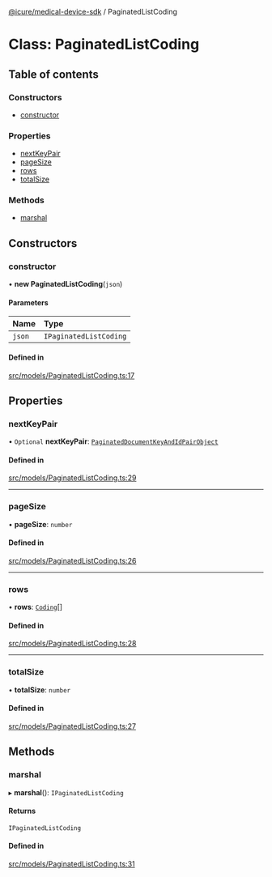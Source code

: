 [@icure/medical-device-sdk](../modules) / PaginatedListCoding

# Class: PaginatedListCoding

## Table of contents

### Constructors

- [constructor](PaginatedListCoding#constructor)

### Properties

- [nextKeyPair](PaginatedListCoding#nextkeypair)
- [pageSize](PaginatedListCoding#pagesize)
- [rows](PaginatedListCoding#rows)
- [totalSize](PaginatedListCoding#totalsize)

### Methods

- [marshal](PaginatedListCoding#marshal)

## Constructors

### constructor

• **new PaginatedListCoding**(`json`)

#### Parameters

| Name | Type |
| :------ | :------ |
| `json` | `IPaginatedListCoding` |

#### Defined in

[src/models/PaginatedListCoding.ts:17](https://github.com/icure/icure-medical-device-js-sdk/blob/a61f48e/src/models/PaginatedListCoding.ts#L17)

## Properties

### nextKeyPair

• `Optional` **nextKeyPair**: [`PaginatedDocumentKeyAndIdPairObject`](PaginatedDocumentKeyAndIdPairObject)

#### Defined in

[src/models/PaginatedListCoding.ts:29](https://github.com/icure/icure-medical-device-js-sdk/blob/a61f48e/src/models/PaginatedListCoding.ts#L29)

___

### pageSize

• **pageSize**: `number`

#### Defined in

[src/models/PaginatedListCoding.ts:26](https://github.com/icure/icure-medical-device-js-sdk/blob/a61f48e/src/models/PaginatedListCoding.ts#L26)

___

### rows

• **rows**: [`Coding`](Coding)[]

#### Defined in

[src/models/PaginatedListCoding.ts:28](https://github.com/icure/icure-medical-device-js-sdk/blob/a61f48e/src/models/PaginatedListCoding.ts#L28)

___

### totalSize

• **totalSize**: `number`

#### Defined in

[src/models/PaginatedListCoding.ts:27](https://github.com/icure/icure-medical-device-js-sdk/blob/a61f48e/src/models/PaginatedListCoding.ts#L27)

## Methods

### marshal

▸ **marshal**(): `IPaginatedListCoding`

#### Returns

`IPaginatedListCoding`

#### Defined in

[src/models/PaginatedListCoding.ts:31](https://github.com/icure/icure-medical-device-js-sdk/blob/a61f48e/src/models/PaginatedListCoding.ts#L31)
